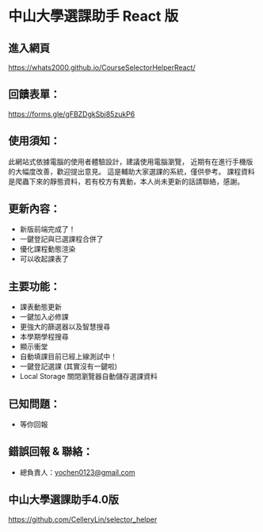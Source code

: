 # 中山大學選課助手 React 版
## 進入網頁
https://whats2000.github.io/CourseSelectorHelperReact/

## 回饋表單：
https://forms.gle/gFBZDgkSbj85zukP6

## 使用須知：
此網站式依據電腦的使用者體驗設計，建議使用電腦瀏覽， 近期有在進行手機版的大幅度改善，歡迎提出意見。
這是輔助大家選課的系統，僅供參考。
課程資料是爬蟲下來的靜態資料，若有校方有異動，本人尚未更新的話請聯絡，感謝。

## 更新內容：
* 新版前端完成了！
* 一鍵登記與已選課程合併了
* 優化課程動態渲染
* 可以收起課表了

## 主要功能：
* 課表動態更新
* 一鍵加入必修課
* 更強大的篩選器以及智慧搜尋
* 本學期學程搜尋
* 顯示衝堂
* 自動填課目前已經上線測試中！
* 一鍵登記選課 (其實沒有一鍵啦)
* Local Storage 關閉瀏覽器自動儲存選課資料

## 已知問題：
* 等你回報

## 錯誤回報 & 聯絡：
* 總負責人：yochen0123@gmail.com

## 中山大學選課助手4.0版
https://github.com/CelleryLin/selector_helper
